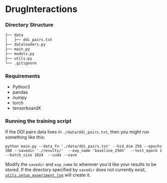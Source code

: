 # DrugInteractions

### Directory Structure
```bash
├── data
│   ├── ddi_pairs.txt
├── dataloaders.py
├── main.py
├── models.py
├── utils.py
└── .gitignore
```

### Requirements
- Python3
- pandas
- numpy
- torch
- tensorboardX

### Running the training script
If the DDI pairs data lives in `./data/ddi_pairs.txt`, then you might run something like this:
```
python main.py --data_fn './data/ddi_pairs.txt' --hid_dim 256 --epochs 300 --savedir './results/'  --exp_name 'baseline_256h'  --test_epoch 1  --batch_size 1024  --cuda --save
```

Modify the `savedir` and `exp_name` to wherever you'd like your results to be stored. If the directory specified by `savedir` does not currently exist, [`utils.setup_experiment_log`](https://github.com/horacepan/DrugInteractions/blob/d9d292737815f827d1d1a7b2136363f80da4866e/utils.py#L38) will create it.
